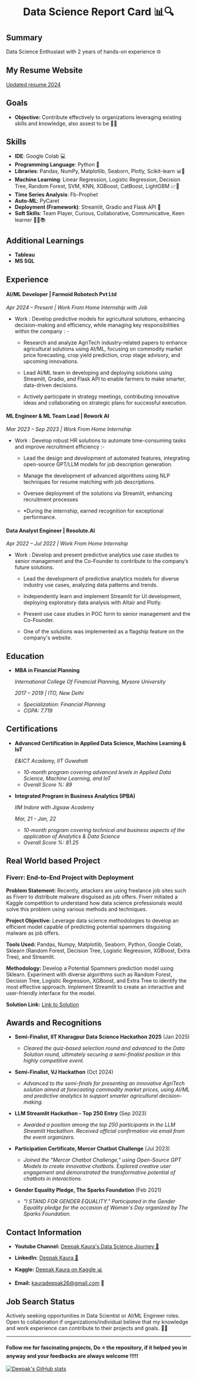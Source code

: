   # <h1 align="center"> Data Science Report Card 📊🔍</h1>

## Summary
Data Science Enthusiast with 2 years of hands-on experience 🌐

## My Resume Website
[Updated resume 2024](https://dour-myth-4e0.notion.site/Deepak-Kaura-s-Resume-62f99154d8eb4fa19ad97768b0811603)

## Goals
* **Objective:** Contribute effectively to organizations leveraging existing skills and knowledge, also assest to be 💼🤝

## **Skills**

- **IDE**: Google Colab 💻
- **Programming Language**: Python 🐍
- **Libraries**: Pandas, NumPy, Matplotlib, Seaborn, Plotly, Scikit-learn 📊🔮
- **Machine Learning**: Linear Regression, Logistic Regression, Decision Tree, Random Forest, SVM, KNN, XGBoost, CatBoost, LightGBM 📈🌲
- **Time Series Analysis**: Fb-Prophet
- **Auto-ML**: PyCaret
- **Deployment (Framework)**: Streamlit, Gradio and Flask API 🚀
- **Soft Skills**: Team Player, Curious, Collaborative, Communicative, Keen learner 🤝💬📚

## **Additional Learnings**

- **Tableau**
- **MS SQL**


## **Experience**

#### **AI/ML Developer | Farmoid Robotech Pvt Ltd**

*Apr 2024 – Present | Work From Home Internship with Job*

* Work : Develop predictive models for agricultural solutions, enhancing decision-making and efficiency, while managing key responsibilities within the company : -


  * Research and analyze AgriTech industry-related papers to enhance agricultural solutions using AI/ML, focusing on commodity market price forecasting, crop yield   prediction, crop stage advisory, and upcoming innovations.
 
  * Lead AI/ML team in developing and deploying solutions using Streamlit, Gradio, and Flask API to enable farmers to make smarter, data-driven decisions.
 
  * Actively participate in strategy meetings, contributing innovative ideas and collaborating on strategic plans for successful execution.


#### **ML Engineer & ML Team Lead | Rework AI**

*Mar 2023 – Sep 2023 | Work From Home Internship*

* Work : Develop robust HR solutions to automate time-consuming tasks and improve recruitment efficiency :-

  * Lead the design and development of automated features, integrating open-source GPT/LLM models for job description generation.
 
  * Manage the development of advanced algorithms using NLP techniques for resume matching with job descriptions.
 
  * Oversee deployment of the solutions via Streamlit, enhancing recruitment processes
 
  * •During the internship, earned recognition for exceptional performance.


#### **Data Analyst Engineer | Resolute.AI**

*Apr 2022 – Jul 2022 | Work From Home Internship*

* Work : Develop and present predictive analytics use case studies to senior management and the Co-Founder to contribute to the company’s future solutions.

   * Lead the development of predictive analytics models for diverse industry use cases, analyzing data patterns and trends.
 
   * Independently learn and implement Streamlit for UI development, deploying exploratory data analysis with Altair and Plotly.
 
   * Present use case studies in POC form to senior management and the Co-Founder.
 
   * One of the solutions was implemented as a flagship feature on the company's website.


## **Education**

- **MBA in Financial Planning**
  
  *International College Of Financial Planning, Mysore University*
  
  *2017 – 2019 | ITO, New Delhi*
  - *Specialization: Financial Planning*
  - *CGPA: 7.719*

## **Certifications**

- **Advanced Certification in Applied Data Science, Machine Learning & IoT**
  
  *E&ICT Academy, IIT Guwahati*
  - *10-month program covering advanced levels in Applied Data Science, Machine Learning, and IoT*
  - *Overall Score %: 89*

- **Integrated Program in Business Analytics (IPBA)**
 
  *IIM Indore with Jigsaw Academy*
  
  *Mar, 21 - Jan, 22*
  - *10-month program covering technical and business aspects of the application of Analytics & Data Science*
  - *Overall Score %: 81.25*

## Real World based Project

### **Fiverr: End-to-End Project with Deployment**

**Problem Statement:**
Recently, attackers are using freelance job sites such as Fiverr to distribute malware disguised as job offers. Fiverr initiated a Kaggle competition to understand how data science professionals would solve this problem using various methods and techniques.

**Project Objective:**
Leverage data science methodologies to develop an efficient model capable of predicting potential spammers disguising malware as job offers.

**Tools Used:**
Pandas, Numpy, Matplotlib, Seaborn, Python, Google Colab, Sklearn (Random Forest, Decision Tree, Logistic Regression, XGBoost, Extra Tree), and Streamlit.

**Methodology:**
Develop a Potential Spammers prediction model using Sklearn. Experiment with diverse algorithms such as Random Forest, Decision Tree, Logistic Regression, XGBoost, and Extra Tree to identify the most effective approach. Implement Streamlit to create an interactive and user-friendly interface for the model.

**Solution Link:** [Link to Solution](https://www.kaggle.com/code/deepakkaura/fiverr-end-to-end-project-includes-deployment)



## **Awards and Recognitions**

- **Semi-Finalist, IIT Kharagpur Data Science Hackathon 2025**
  (Jan 2025)
  - *Cleared the quiz-based selection round and advanced to the Data Solution round, ultimately securing a semi-finalist position in this highly competitive event.*

- **Semi-Finalist, VJ Hackathon**
  (Oct 2024)
  - *Advanced to the semi-finals for presenting an innovative AgriTech solution aimed at forecasting commodity market prices, using AI/ML and predictive analytics to support smarter agricultural decision-making.*
 
- **LLM Streamlit Hackathon - Top 250 Entry**
  (Sep 2023)
  - *Awarded a position among the top 250 participants in the LLM Streamlit Hackathon. Received official confirmation via email from the event organizers.*

- **Participation Certificate, Mercor Chatbot Challenge**
  (Jul 2023)
  - *Joined the "Mercor Chatbot Challenge," using Open-Source GPT Models to create innovative chatbots. Explored creative user engagement and demonstrated the transformative potential of chatbots in interactions.*


- **Gender Equality Pledge, The Sparks Foundation**
  (Feb 2021)
  - *"I STAND FOR GENDER EQUALITY." Participated in the Gender Equality pledge for the occasion of Woman's Day organized by The Sparks Foundation.*

## Contact Information

* **Youtube Channel:** [Deepak Kaura's Data Science Journey 🎥](https://www.youtube.com/channel/UCgIenOB7b3aEuo4e6Nv8BZQ)

* **LinkedIn:** [Deepak Kaura 🔗](www.linkedin.com/in/deepak-kaura-66a903162)

* **Kaggle:** [Deepak Kaura on Kaggle 📊](https://www.kaggle.com/deepakkaura)

* **Email:** kauradeepak26@gmail.com 📧

## Job Search Status
Actively seeking opportunities in Data Scientist or AI/ML Engineer roles. Open to collaboration if organizations/individual believe that my knowledge and work experience can contribute to their projects and goals. 🤝💼

---
  
  #### Follow me for fascinating projects, Do ⭐ the repository, if it helped you in anyway and your feedbacks are always welcome !!!!!
  
  
  [![Deepak's GitHub stats](https://github-readme-stats.vercel.app/api?username=deepak7642)](https://github.com/deepak7642/github-readme-stats)

<!---
deepak7642/deepak7642 is a ✨ special ✨ repository because its `README.md` (this file) appears on your GitHub profile.
You can click the Preview link to take a look at your changes.
--->
